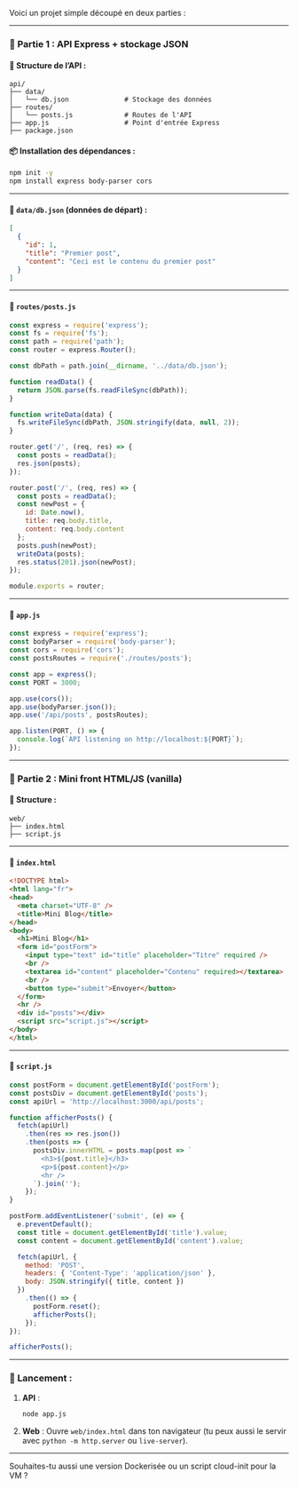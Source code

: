 Voici un projet simple découpé en deux parties :

---

### 🔷 Partie 1 : API Express + stockage JSON

#### 📁 Structure de l’API :

```
api/
├── data/
│   └── db.json              # Stockage des données
├── routes/
│   └── posts.js             # Routes de l'API
├── app.js                   # Point d'entrée Express
├── package.json
```

#### 📦 Installation des dépendances :

```bash
npm init -y
npm install express body-parser cors
```

---

#### 📄 `data/db.json` (données de départ) :

```json
[
  {
    "id": 1,
    "title": "Premier post",
    "content": "Ceci est le contenu du premier post"
  }
]
```

---

#### 📄 `routes/posts.js`

```js
const express = require('express');
const fs = require('fs');
const path = require('path');
const router = express.Router();

const dbPath = path.join(__dirname, '../data/db.json');

function readData() {
  return JSON.parse(fs.readFileSync(dbPath));
}

function writeData(data) {
  fs.writeFileSync(dbPath, JSON.stringify(data, null, 2));
}

router.get('/', (req, res) => {
  const posts = readData();
  res.json(posts);
});

router.post('/', (req, res) => {
  const posts = readData();
  const newPost = {
    id: Date.now(),
    title: req.body.title,
    content: req.body.content
  };
  posts.push(newPost);
  writeData(posts);
  res.status(201).json(newPost);
});

module.exports = router;
```

---

#### 📄 `app.js`

```js
const express = require('express');
const bodyParser = require('body-parser');
const cors = require('cors');
const postsRoutes = require('./routes/posts');

const app = express();
const PORT = 3000;

app.use(cors());
app.use(bodyParser.json());
app.use('/api/posts', postsRoutes);

app.listen(PORT, () => {
  console.log(`API listening on http://localhost:${PORT}`);
});
```

---

### 🔷 Partie 2 : Mini front HTML/JS (vanilla)

#### 📁 Structure :

```
web/
├── index.html
├── script.js
```

---

#### 📄 `index.html`

```html
<!DOCTYPE html>
<html lang="fr">
<head>
  <meta charset="UTF-8" />
  <title>Mini Blog</title>
</head>
<body>
  <h1>Mini Blog</h1>
  <form id="postForm">
    <input type="text" id="title" placeholder="Titre" required />
    <br />
    <textarea id="content" placeholder="Contenu" required></textarea>
    <br />
    <button type="submit">Envoyer</button>
  </form>
  <hr />
  <div id="posts"></div>
  <script src="script.js"></script>
</body>
</html>
```

---

#### 📄 `script.js`

```js
const postForm = document.getElementById('postForm');
const postsDiv = document.getElementById('posts');
const apiUrl = 'http://localhost:3000/api/posts';

function afficherPosts() {
  fetch(apiUrl)
    .then(res => res.json())
    .then(posts => {
      postsDiv.innerHTML = posts.map(post => `
        <h3>${post.title}</h3>
        <p>${post.content}</p>
        <hr />
      `).join('');
    });
}

postForm.addEventListener('submit', (e) => {
  e.preventDefault();
  const title = document.getElementById('title').value;
  const content = document.getElementById('content').value;

  fetch(apiUrl, {
    method: 'POST',
    headers: { 'Content-Type': 'application/json' },
    body: JSON.stringify({ title, content })
  })
    .then(() => {
      postForm.reset();
      afficherPosts();
    });
});

afficherPosts();
```

---

### 🚀 Lancement :

1. **API** :

   ```bash
   node app.js
   ```
2. **Web** :
   Ouvre `web/index.html` dans ton navigateur (tu peux aussi le servir avec `python -m http.server` ou `live-server`).

---

Souhaites-tu aussi une version Dockerisée ou un script cloud-init pour la VM ?
